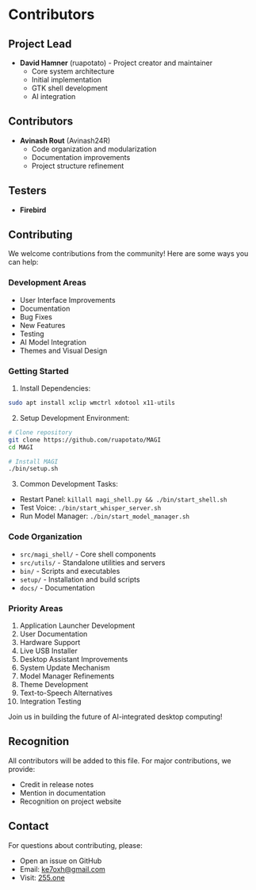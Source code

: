 # Contributors

## Project Lead
- **David Hamner** (ruapotato) - Project creator and maintainer
  - Core system architecture
  - Initial implementation
  - GTK shell development
  - AI integration

## Contributors
- **Avinash Rout** (Avinash24R)
  - Code organization and modularization
  - Documentation improvements
  - Project structure refinement
  
## Testers
- **Firebird**

## Contributing
We welcome contributions from the community! Here are some ways you can help:

### Development Areas
- User Interface Improvements
- Documentation
- Bug Fixes
- New Features
- Testing
- AI Model Integration
- Themes and Visual Design

### Getting Started
1. Install Dependencies:
```bash
sudo apt install xclip wmctrl xdotool x11-utils
```

2. Setup Development Environment:
```bash
# Clone repository
git clone https://github.com/ruapotato/MAGI
cd MAGI

# Install MAGI
./bin/setup.sh
```

3. Common Development Tasks:
- Restart Panel: `killall magi_shell.py && ./bin/start_shell.sh`
- Test Voice: `./bin/start_whisper_server.sh`
- Run Model Manager: `./bin/start_model_manager.sh`

### Code Organization
- `src/magi_shell/` - Core shell components
- `src/utils/` - Standalone utilities and servers
- `bin/` - Scripts and executables
- `setup/` - Installation and build scripts
- `docs/` - Documentation

### Priority Areas
1. Application Launcher Development
2. User Documentation
3. Hardware Support
4. Live USB Installer
5. Desktop Assistant Improvements
6. System Update Mechanism
7. Model Manager Refinements
8. Theme Development
9. Text-to-Speech Alternatives
10. Integration Testing

Join us in building the future of AI-integrated desktop computing!

## Recognition
All contributors will be added to this file. For major contributions, we provide:
- Credit in release notes
- Mention in documentation
- Recognition on project website

## Contact
For questions about contributing, please:
- Open an issue on GitHub
- Email: ke7oxh@gmail.com
- Visit: [255.one](https://255.one)
